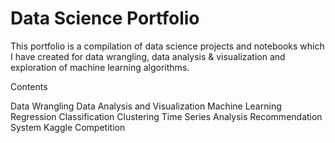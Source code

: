 # Data Science Portfolio

This portfolio is a compilation of data science projects and notebooks which I have created for data wrangling, data analysis & visualization and exploration of machine learning algorithms.

Contents

Data Wrangling
Data Analysis and Visualization
Machine Learning
Regression
Classification
Clustering
Time Series Analysis
Recommendation System
Kaggle Competition
